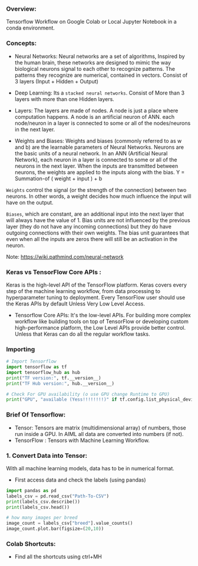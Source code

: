 ### Overview:
Tensorflow Workflow on Google Colab or Local Jupyter Notebook in a conda environment.

### Concepts:

* Neural Networks: Neural networks are a set of algorithms, Inspired by the human brain, these networks are designed to mimic the way biological neurons signal to each other to recognize patterns. The patterns they recognize are numerical, contained in vectors. Consist of 3 layers (Input + Hidden + Output)

* Deep Learning: Its a `stacked neural networks`. Consist of More than 3 layers with more than one Hidden layers.

* Layers: The layers are made of nodes. A node is just a place where computation happens. A node is an artificial neuron of ANN. each node/neuron in a layer is connected to some or all of the nodes/neurons in the next layer.

* Weights and Biases: Weights and biases (commonly referred to as w and b) are the learnable parameters of Neural Networks. Neurons are the basic units of a neural network. In an ANN (Artificial Neural Network), each neuron in a layer is connected to some or all of the neurons in the next layer. When the inputs are transmitted between neurons, the weights are applied to the inputs along with the bias.
Y = Summation-of ( weight + input ) + b

`Weights` control the signal (or the strength of the connection) between two neurons. In other words, a weight decides how much influence the input will have on the output.

`Biases`, which are constant, are an additional input into the next layer that will always have the value of 1. Bias units are not influenced by the previous layer (they do not have any incoming connections) but they do have outgoing connections with their own weights. The bias unit guarantees that even when all the inputs are zeros there will still be an activation in the neuron.

Note: https://wiki.pathmind.com/neural-network

### Keras vs TensorFlow Core APIs :
Keras is the high-level API of the TensorFlow platform. Keras covers every step of the machine learning workflow, from data processing to hyperparameter tuning to deployment. Every TensorFlow user should use the Keras APIs by default Unless Very Low Level Access.

* Tensorflow Core APIs: It's the low-level APIs. For building more complex workflow like building tools on top of TensorFlow or developing custom high-performance platform, the Low Level APIs provide better control. Unless that Keras can do all the regular workflow tasks.

### Importing
```python
# Import Tensorflow
import tensorflow as tf
import tensorflow_hub as hub
print("TF version:", tf.__version__)
print("TF Hub version:", hub.__version__)

# Check For GPU availability (o use GPU change Runtime to GPU)
print("GPU", "available (Yess!!!!!!!!)" if tf.config.list_physical_devices("GPU") else "not Available")
```

### Brief Of Tensorflow:
* Tensor: Tensors are matrix (multidimensional array) of numbers, those run inside a GPU. In AIML all data are converted into numbers (if not).
* TensorFlow : Tensors with Machine Learning Workflow.

### 1. Convert Data into Tensor:
With all machine learning models, data has to be in numerical format.
- First access data and check the labels (using pandas)
```py
import pandas as pd
labels_csv = pd.read_csv("Path-To-CSV")
print(labels_csv.describe())
print(labels_csv.head())

# how many images per breed
image_count = labels_csv["breed"].value_counts()
image_count.plot.bar(figsize=(20,10))
```


### Colab Shortcuts:
- Find all the shortcuts using ctrl+MH